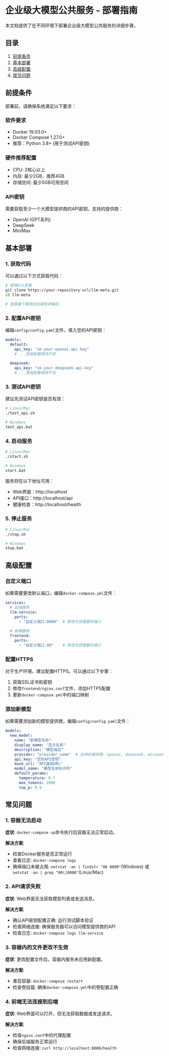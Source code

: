 # 企业级大模型公共服务 - 部署指南

本文档提供了在不同环境下部署企业级大模型公共服务的详细步骤。

## 目录

1. [前提条件](#前提条件)
2. [基本部署](#基本部署)
3. [高级配置](#高级配置)
4. [常见问题](#常见问题)

## 前提条件

部署前，请确保系统满足以下要求：

### 软件要求

- Docker 19.03.0+
- Docker Compose 1.27.0+
- 推荐：Python 3.8+ (用于测试API密钥)

### 硬件推荐配置

- CPU: 2核心以上
- 内存: 最少2GB，推荐4GB
- 存储空间: 最少5GB可用空间

### API密钥

需要获取至少一个大模型提供商的API密钥，支持的提供商：
- OpenAI (GPT系列)
- DeepSeek
- MiniMax

## 基本部署

### 1. 获取代码

可以通过以下方式获取代码：

```bash
# 使用Git克隆
git clone https://your-repository-url/llm-meta.git
cd llm-meta

# 或直接下载项目压缩包并解压
```

### 2. 配置API密钥

编辑`config/config.yaml`文件，填入您的API密钥：

```yaml
models:
  default:
    api_key: "sk-your-openai-api-key"
    # ...其他配置保持不变
  
  deepseek:
    api_key: "sk-your-deepseek-api-key"
    # ...其他配置保持不变
```

### 3. 测试API密钥

建议先测试API密钥是否有效：

```bash
# Linux/Mac
./test_api.sh

# Windows
test_api.bat
```

### 4. 启动服务

```bash
# Linux/Mac
./start.sh

# Windows
start.bat
```

服务将在以下地址可用：
- Web界面：http://localhost
- API接口：http://localhost/api
- 健康检查：http://localhost/health

### 5. 停止服务

```bash
# Linux/Mac
./stop.sh

# Windows
stop.bat
```

## 高级配置

### 自定义端口

如果需要更改默认端口，编辑`docker-compose.yml`文件：

```yaml
services:
  # 后端服务
  llm-service:
    ports:
      - "自定义端口:8000"  # 修改为您需要的端口
  
  # 前端服务
  frontend:
    ports:
      - "自定义端口:80"    # 修改为您需要的端口
```

### 配置HTTPS

对于生产环境，建议配置HTTPS。可以通过以下步骤：

1. 获取SSL证书和密钥
2. 修改`frontend/nginx.conf`文件，添加HTTPS配置
3. 更新`docker-compose.yml`中的端口映射

### 添加新模型

如果需要添加新的模型提供商，编辑`config/config.yaml`文件：

```yaml
models:
  new_model:
    name: "新模型名称"
    display_name: "显示名称"
    description: "模型描述"
    provider: "provider_name"  # 支持的提供商: openai, deepseek, minimax
    api_key: "您的API密钥"
    base_url: "API基础URL"
    model_name: "模型名称标识符"
    default_params:
      temperature: 0.7
      max_tokens: 1000
      top_p: 0.9
```

## 常见问题

### 1. 容器无法启动

**症状**: `docker-compose up`命令执行后容器无法正常启动。

**解决方案**:
- 检查Docker服务是否正常运行
- 查看日志: `docker-compose logs`
- 确保端口未被占用: `netstat -an | findstr "80 8000"`(Windows) 或 `netstat -an | grep "80\|8000"`(Linux/Mac)

### 2. API请求失败

**症状**: Web界面无法获取模型列表或发送消息。

**解决方案**:
- 确认API密钥配置正确: 运行测试脚本验证
- 检查网络连接: 确保服务器可以访问模型提供商的API
- 检查日志: `docker-compose logs llm-service`

### 3. 容器内的文件更改不生效

**症状**: 更改配置文件后，容器内服务未应用新配置。

**解决方案**:
- 重启容器: `docker-compose restart`
- 检查卷挂载: 确保`docker-compose.yml`中的卷配置正确

### 4. 前端无法连接到后端

**症状**: Web界面可以打开，但无法获取数据或发送请求。

**解决方案**:
- 检查`nginx.conf`中的代理配置
- 确保后端服务正常运行
- 检查网络连接: `curl http://localhost:8000/health` 